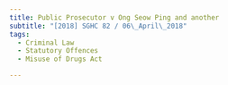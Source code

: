 ```yaml
---
title: Public Prosecutor v Ong Seow Ping and another 
subtitle: "[2018] SGHC 82 / 06\_April\_2018"
tags:
  - Criminal Law
  - Statutory Offences
  - Misuse of Drugs Act

---
```


